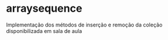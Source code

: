 # arraysequence
Implementação dos métodos de inserção e remoção da coleção disponibilizada em sala de aula
